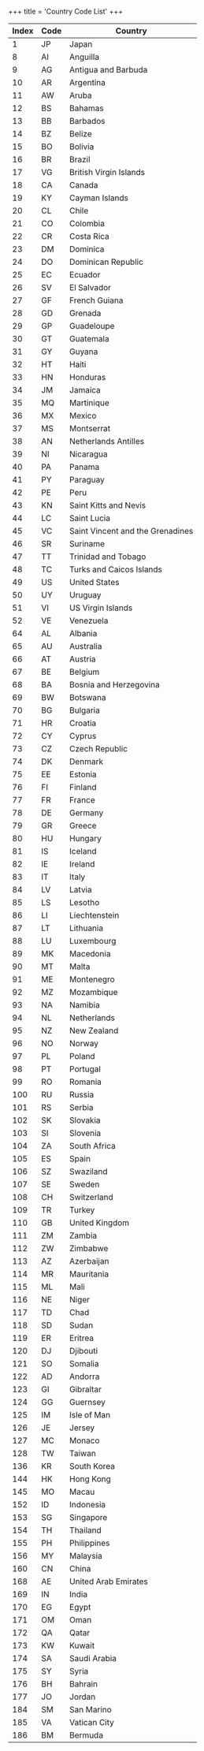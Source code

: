 +++
title = 'Country Code List'
+++

| Index | Code | Country                          |
|-------|------|----------------------------------|
| 1     | JP   | Japan                            |
| 8     | AI   | Anguilla                         |
| 9     | AG   | Antigua and Barbuda              |
| 10    | AR   | Argentina                        |
| 11    | AW   | Aruba                            |
| 12    | BS   | Bahamas                          |
| 13    | BB   | Barbados                         |
| 14    | BZ   | Belize                           |
| 15    | BO   | Bolivia                          |
| 16    | BR   | Brazil                           |
| 17    | VG   | British Virgin Islands           |
| 18    | CA   | Canada                           |
| 19    | KY   | Cayman Islands                   |
| 20    | CL   | Chile                            |
| 21    | CO   | Colombia                         |
| 22    | CR   | Costa Rica                       |
| 23    | DM   | Dominica                         |
| 24    | DO   | Dominican Republic               |
| 25    | EC   | Ecuador                          |
| 26    | SV   | El Salvador                      |
| 27    | GF   | French Guiana                    |
| 28    | GD   | Grenada                          |
| 29    | GP   | Guadeloupe                       |
| 30    | GT   | Guatemala                        |
| 31    | GY   | Guyana                           |
| 32    | HT   | Haiti                            |
| 33    | HN   | Honduras                         |
| 34    | JM   | Jamaica                          |
| 35    | MQ   | Martinique                       |
| 36    | MX   | Mexico                           |
| 37    | MS   | Montserrat                       |
| 38    | AN   | Netherlands Antilles             |
| 39    | NI   | Nicaragua                        |
| 40    | PA   | Panama                           |
| 41    | PY   | Paraguay                         |
| 42    | PE   | Peru                             |
| 43    | KN   | Saint Kitts and Nevis            |
| 44    | LC   | Saint Lucia                      |
| 45    | VC   | Saint Vincent and the Grenadines |
| 46    | SR   | Suriname                         |
| 47    | TT   | Trinidad and Tobago              |
| 48    | TC   | Turks and Caicos Islands         |
| 49    | US   | United States                    |
| 50    | UY   | Uruguay                          |
| 51    | VI   | US Virgin Islands                |
| 52    | VE   | Venezuela                        |
| 64    | AL   | Albania                          |
| 65    | AU   | Australia                        |
| 66    | AT   | Austria                          |
| 67    | BE   | Belgium                          |
| 68    | BA   | Bosnia and Herzegovina           |
| 69    | BW   | Botswana                         |
| 70    | BG   | Bulgaria                         |
| 71    | HR   | Croatia                          |
| 72    | CY   | Cyprus                           |
| 73    | CZ   | Czech Republic                   |
| 74    | DK   | Denmark                          |
| 75    | EE   | Estonia                          |
| 76    | FI   | Finland                          |
| 77    | FR   | France                           |
| 78    | DE   | Germany                          |
| 79    | GR   | Greece                           |
| 80    | HU   | Hungary                          |
| 81    | IS   | Iceland                          |
| 82    | IE   | Ireland                          |
| 83    | IT   | Italy                            |
| 84    | LV   | Latvia                           |
| 85    | LS   | Lesotho                          |
| 86    | LI   | Liechtenstein                    |
| 87    | LT   | Lithuania                        |
| 88    | LU   | Luxembourg                       |
| 89    | MK   | Macedonia                        |
| 90    | MT   | Malta                            |
| 91    | ME   | Montenegro                       |
| 92    | MZ   | Mozambique                       |
| 93    | NA   | Namibia                          |
| 94    | NL   | Netherlands                      |
| 95    | NZ   | New Zealand                      |
| 96    | NO   | Norway                           |
| 97    | PL   | Poland                           |
| 98    | PT   | Portugal                         |
| 99    | RO   | Romania                          |
| 100   | RU   | Russia                           |
| 101   | RS   | Serbia                           |
| 102   | SK   | Slovakia                         |
| 103   | SI   | Slovenia                         |
| 104   | ZA   | South Africa                     |
| 105   | ES   | Spain                            |
| 106   | SZ   | Swaziland                        |
| 107   | SE   | Sweden                           |
| 108   | CH   | Switzerland                      |
| 109   | TR   | Turkey                           |
| 110   | GB   | United Kingdom                   |
| 111   | ZM   | Zambia                           |
| 112   | ZW   | Zimbabwe                         |
| 113   | AZ   | Azerbaijan                       |
| 114   | MR   | Mauritania                       |
| 115   | ML   | Mali                             |
| 116   | NE   | Niger                            |
| 117   | TD   | Chad                             |
| 118   | SD   | Sudan                            |
| 119   | ER   | Eritrea                          |
| 120   | DJ   | Djibouti                         |
| 121   | SO   | Somalia                          |
| 122   | AD   | Andorra                          |
| 123   | GI   | Gibraltar                        |
| 124   | GG   | Guernsey                         |
| 125   | IM   | Isle of Man                      |
| 126   | JE   | Jersey                           |
| 127   | MC   | Monaco                           |
| 128   | TW   | Taiwan                           |
| 136   | KR   | South Korea                      |
| 144   | HK   | Hong Kong                        |
| 145   | MO   | Macau                            |
| 152   | ID   | Indonesia                        |
| 153   | SG   | Singapore                        |
| 154   | TH   | Thailand                         |
| 155   | PH   | Philippines                      |
| 156   | MY   | Malaysia                         |
| 160   | CN   | China                            |
| 168   | AE   | United Arab Emirates             |
| 169   | IN   | India                            |
| 170   | EG   | Egypt                            |
| 171   | OM   | Oman                             |
| 172   | QA   | Qatar                            |
| 173   | KW   | Kuwait                           |
| 174   | SA   | Saudi Arabia                     |
| 175   | SY   | Syria                            |
| 176   | BH   | Bahrain                          |
| 177   | JO   | Jordan                           |
| 184   | SM   | San Marino                       |
| 185   | VA   | Vatican City                     |
| 186   | BM   | Bermuda                          |
